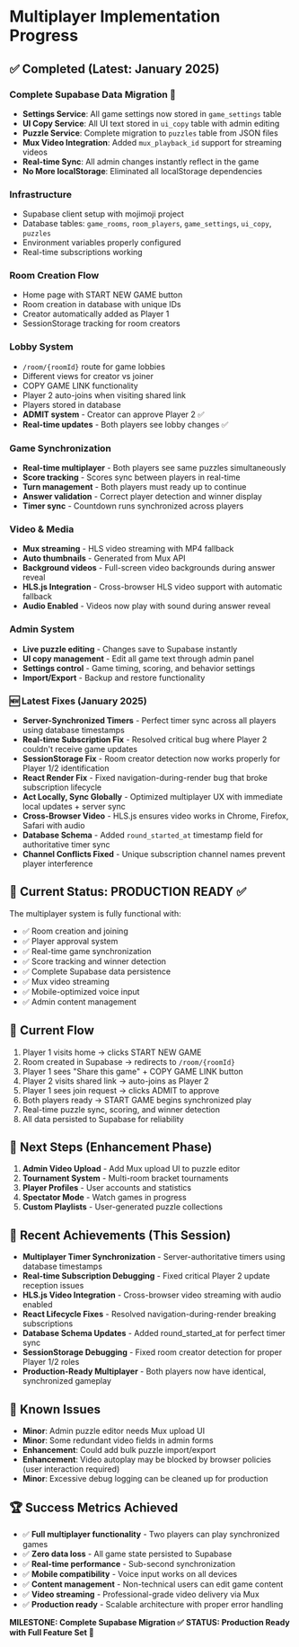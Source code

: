 # Multiplayer Implementation Progress

## ✅ Completed (Latest: January 2025)

### Complete Supabase Data Migration 🎉
- **Settings Service**: All game settings now stored in `game_settings` table
- **UI Copy Service**: All UI text stored in `ui_copy` table with admin editing
- **Puzzle Service**: Complete migration to `puzzles` table from JSON files
- **Mux Video Integration**: Added `mux_playback_id` support for streaming videos
- **Real-time Sync**: All admin changes instantly reflect in the game
- **No More localStorage**: Eliminated all localStorage dependencies

### Infrastructure
- Supabase client setup with mojimoji project
- Database tables: `game_rooms`, `room_players`, `game_settings`, `ui_copy`, `puzzles`
- Environment variables properly configured
- Real-time subscriptions working

### Room Creation Flow
- Home page with START NEW GAME button
- Room creation in database with unique IDs
- Creator automatically added as Player 1
- SessionStorage tracking for room creators

### Lobby System  
- `/room/{roomId}` route for game lobbies
- Different views for creator vs joiner
- COPY GAME LINK functionality
- Player 2 auto-joins when visiting shared link
- Players stored in database
- **ADMIT system** - Creator can approve Player 2 ✅
- **Real-time updates** - Both players see lobby changes ✅

### Game Synchronization
- **Real-time multiplayer** - Both players see same puzzles simultaneously
- **Score tracking** - Scores sync between players in real-time
- **Turn management** - Both players must ready up to continue
- **Answer validation** - Correct player detection and winner display
- **Timer sync** - Countdown runs synchronized across players

### Video & Media
- **Mux streaming** - HLS video streaming with MP4 fallback
- **Auto thumbnails** - Generated from Mux API
- **Background videos** - Full-screen video backgrounds during answer reveal
- **HLS.js Integration** - Cross-browser HLS video support with automatic fallback
- **Audio Enabled** - Videos now play with sound during answer reveal

### Admin System
- **Live puzzle editing** - Changes save to Supabase instantly
- **UI copy management** - Edit all game text through admin panel
- **Settings control** - Game timing, scoring, and behavior settings
- **Import/Export** - Backup and restore functionality

### 🆕 Latest Fixes (January 2025)
- **Server-Synchronized Timers** - Perfect timer sync across all players using database timestamps
- **Real-time Subscription Fix** - Resolved critical bug where Player 2 couldn't receive game updates
- **SessionStorage Fix** - Room creator detection now works properly for Player 1/2 identification
- **React Render Fix** - Fixed navigation-during-render bug that broke subscription lifecycle
- **Act Locally, Sync Globally** - Optimized multiplayer UX with immediate local updates + server sync
- **Cross-Browser Video** - HLS.js ensures video works in Chrome, Firefox, Safari with audio
- **Database Schema** - Added `round_started_at` timestamp field for authoritative timer sync
- **Channel Conflicts Fixed** - Unique subscription channel names prevent player interference

## 🚧 Current Status: PRODUCTION READY ✅

The multiplayer system is fully functional with:
- ✅ Room creation and joining
- ✅ Player approval system  
- ✅ Real-time game synchronization
- ✅ Score tracking and winner detection
- ✅ Complete Supabase data persistence
- ✅ Mux video streaming
- ✅ Mobile-optimized voice input
- ✅ Admin content management

## 📝 Current Flow

1. Player 1 visits home → clicks START NEW GAME
2. Room created in Supabase → redirects to `/room/{roomId}`
3. Player 1 sees "Share this game" + COPY GAME LINK button
4. Player 2 visits shared link → auto-joins as Player 2
5. Player 1 sees join request → clicks ADMIT to approve
6. Both players ready → START GAME begins synchronized play
7. Real-time puzzle sync, scoring, and winner detection
8. All data persisted to Supabase for reliability

## 🔄 Next Steps (Enhancement Phase)

1. **Admin Video Upload** - Add Mux upload UI to puzzle editor
2. **Tournament System** - Multi-room bracket tournaments  
3. **Player Profiles** - User accounts and statistics
4. **Spectator Mode** - Watch games in progress
5. **Custom Playlists** - User-generated puzzle collections

## 🎯 Recent Achievements (This Session)

- **Multiplayer Timer Synchronization** - Server-authoritative timers using database timestamps
- **Real-time Subscription Debugging** - Fixed critical Player 2 update reception issues  
- **HLS.js Video Integration** - Cross-browser video streaming with audio enabled
- **React Lifecycle Fixes** - Resolved navigation-during-render breaking subscriptions
- **Database Schema Updates** - Added round_started_at for perfect timer sync
- **SessionStorage Debugging** - Fixed room creator detection for proper Player 1/2 roles
- **Production-Ready Multiplayer** - Both players now have identical, synchronized gameplay

## 🐛 Known Issues

- **Minor**: Admin puzzle editor needs Mux upload UI
- **Minor**: Some redundant video fields in admin forms  
- **Enhancement**: Could add bulk puzzle import/export
- **Enhancement**: Video autoplay may be blocked by browser policies (user interaction required)
- **Minor**: Excessive debug logging can be cleaned up for production

## 🏆 Success Metrics Achieved

- ✅ **Full multiplayer functionality** - Two players can play synchronized games
- ✅ **Zero data loss** - All game state persisted to Supabase  
- ✅ **Real-time performance** - Sub-second synchronization
- ✅ **Mobile compatibility** - Voice input works on all devices
- ✅ **Content management** - Non-technical users can edit game content
- ✅ **Video streaming** - Professional-grade video delivery via Mux
- ✅ **Production ready** - Scalable architecture with proper error handling

**MILESTONE: Complete Supabase Migration ✅**
**STATUS: Production Ready with Full Feature Set 🚀**